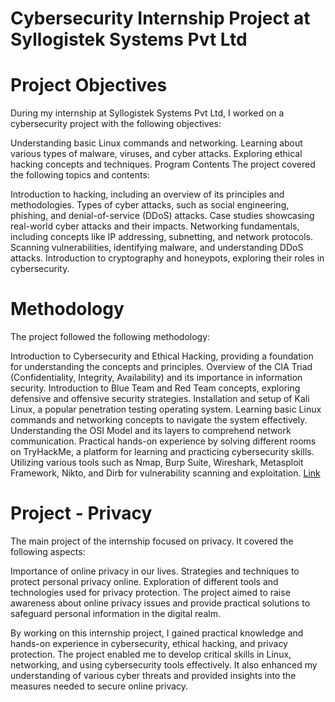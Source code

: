 # Cybersecurity Internship Project at Syllogistek Systems Pvt Ltd

# Project Objectives

During my internship at Syllogistek Systems Pvt Ltd, I worked on a cybersecurity project with the following objectives:

Understanding basic Linux commands and networking.
Learning about various types of malware, viruses, and cyber attacks.
Exploring ethical hacking concepts and techniques.
Program Contents
The project covered the following topics and contents:

Introduction to hacking, including an overview of its principles and methodologies.
Types of cyber attacks, such as social engineering, phishing, and denial-of-service (DDoS) attacks.
Case studies showcasing real-world cyber attacks and their impacts.
Networking fundamentals, including concepts like IP addressing, subnetting, and network protocols.
Scanning vulnerabilities, identifying malware, and understanding DDoS attacks.
Introduction to cryptography and honeypots, exploring their roles in cybersecurity.

# Methodology

The project followed the following methodology:

Introduction to Cybersecurity and Ethical Hacking, providing a foundation for understanding the concepts and principles.
Overview of the CIA Triad (Confidentiality, Integrity, Availability) and its importance in information security.
Introduction to Blue Team and Red Team concepts, exploring defensive and offensive security strategies.
Installation and setup of Kali Linux, a popular penetration testing operating system.
Learning basic Linux commands and networking concepts to navigate the system effectively.
Understanding the OSI Model and its layers to comprehend network communication.
Practical hands-on experience by solving different rooms on TryHackMe, a platform for learning and practicing cybersecurity skills.
Utilizing various tools such as Nmap, Burp Suite, Wireshark, Metasploit Framework, Nikto, and Dirb for vulnerability scanning and exploitation.
[Link](https://drive.google.com/file/d/1kXDPJe9HXQz2VlIfFWBzAhKSx7ZwfxZA/view?usp=drive_link)

# Project - Privacy

The main project of the internship focused on privacy. It covered the following aspects:

Importance of online privacy in our lives.
Strategies and techniques to protect personal privacy online.
Exploration of different tools and technologies used for privacy protection.
The project aimed to raise awareness about online privacy issues and provide practical solutions to safeguard personal information in the digital realm.

By working on this internship project, I gained practical knowledge and hands-on experience in cybersecurity, ethical hacking, and privacy protection. The project enabled me to develop critical skills in Linux, networking, and using cybersecurity tools effectively. It also enhanced my understanding of various cyber threats and provided insights into the measures needed to secure online privacy.





